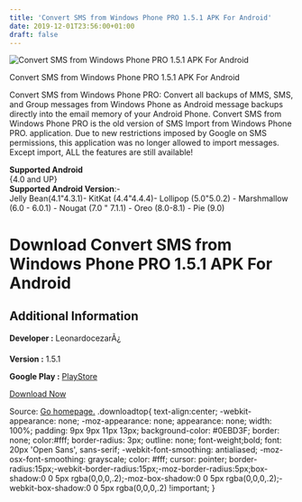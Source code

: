 ```yaml
---
title: 'Convert SMS from Windows Phone PRO 1.5.1 APK For Android'
date: 2019-12-01T23:56:00+01:00
draft: false
---
```


![Convert SMS from Windows Phone PRO 1.5.1 APK For Android](https://i0.wp.com/apkhome.net/wp-content/uploads/2019/12/Convert-SMS-from-Windows-Phone-PRO-1.5.1.png "Convert SMS from Windows Phone PRO 1.5.1 APK For Android")

  

Convert SMS from Windows Phone PRO 1.5.1 APK For Android

Convert SMS from Windows Phone PRO: Convert all backups of MMS, SMS, and Group messages from Windows Phone as Android message backups directly into the email memory of your Android Phone. Convert SMS from Windows Phone PRO is the old version of SMS Import from Windows Phone PRO. application. Due to new restrictions imposed by Google on SMS permissions, this application was no longer allowed to import messages. Except import, ALL the features are still available!

**Supported Android**  
{4.0 and UP}  
**Supported Android Version**:-  
Jelly Bean(4.1"4.3.1)- KitKat (4.4"4.4.4)- Lollipop (5.0"5.0.2) - Marshmallow (6.0 - 6.0.1) - Nougat (7.0 " 7.1.1) - Oreo (8.0-8.1) - Pie (9.0)

Download Convert SMS from Windows Phone PRO 1.5.1 APK For Android
=================================================================

Additional Information
----------------------

**Developer :** LeonardocezarÃ¿

**Version :** 1.5.1

**Google Play :** [PlayStore](https://play.google.com/store/apps/details?id=com.smsbackup.leonardocezary.smsimporter.pro)

  

[Download Now](https://store4app.co/post/convert-sms-from-windows-phone-pro-1-5-1-apk-for-android_1575224236)

  
Source: [Go homepage.](https://store4app.co/post/convert-sms-from-windows-phone-pro-1-5-1-apk-for-android_1575224236) .downloadtop{ text-align:center; -webkit-appearance: none; -moz-appearance: none; appearance: none; width: 100%; padding: 9px 9px 11px 13px; background-color: #0EBD3F; border: none; color:#fff; border-radius: 3px; outline: none; font-weight;bold; font: 20px 'Open Sans', sans-serif; -webkit-font-smoothing: antialiased; -moz-osx-font-smoothing: grayscale; color: #fff; cursor: pointer; border-radius:15px;-webkit-border-radius:15px;-moz-border-radius:5px;box-shadow:0 0 5px rgba(0,0,0,.2);-moz-box-shadow:0 0 5px rgba(0,0,0,.2);-webkit-box-shadow:0 0 5px rgba(0,0,0,.2) !important; }